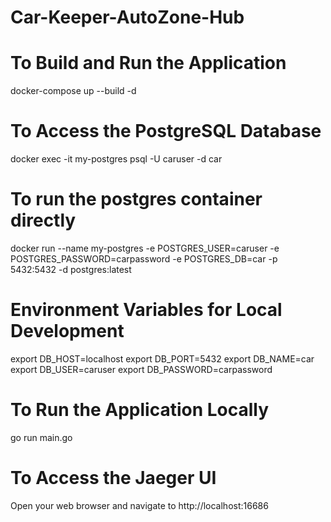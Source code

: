 # Car-Keeper-AutoZone-Hub

# To Build and Run the Application
docker-compose up --build -d

# To Access the PostgreSQL Database
docker exec -it my-postgres psql -U caruser -d car

# To run the postgres container directly
docker run --name my-postgres   -e POSTGRES_USER=caruser   -e POSTGRES_PASSWORD=carpassword   -e POSTGRES_DB=car   -p 5432:5432   -d postgres:latest

# Environment Variables for Local Development
export DB_HOST=localhost
export DB_PORT=5432
export DB_NAME=car
export DB_USER=caruser
export DB_PASSWORD=carpassword

# To Run the Application Locally
go run main.go

# To Access the Jaeger UI
Open your web browser and navigate to http://localhost:16686